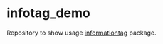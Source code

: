 # infotag_demo
Repository to show usage [informationtag](https://github.com/shahronak47/informationtag) package. 
